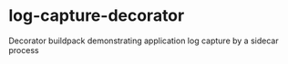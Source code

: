 # log-capture-decorator
Decorator buildpack demonstrating application log capture by a sidecar process
